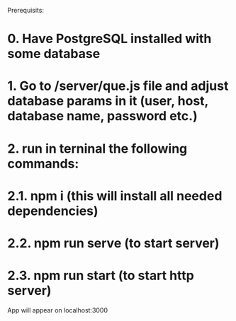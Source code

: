 Prerequisits:

# 0. Have PostgreSQL installed with some database

# 1. Go to /server/que.js file and adjust database params in it (user, host, database name, password etc.)

# 2. run in terninal the following commands:

# 2.1. npm i (this will install all needed dependencies)

# 2.2. npm run serve (to start server)

# 2.3. npm run start (to start http server)

App will appear on localhost:3000
